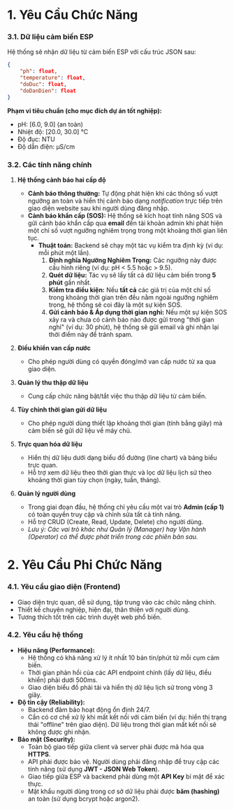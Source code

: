 # 1. Yêu Cầu Chức Năng

### 3.1. Dữ liệu cảm biến ESP

Hệ thống sẽ nhận dữ liệu từ cảm biến ESP với cấu trúc JSON sau:

```json
{
    "ph": float,
    "temperature": float,
    "doDuc": float,
    "doDanDien": float
}
```

**Phạm vi tiêu chuẩn (cho mục đích dự án tốt nghiệp):**

- pH: [6.0, 9.0] (an toàn)
- Nhiệt độ: [20.0, 30.0] °C
- Độ đục: NTU
- Độ dẫn điện: μS/cm

### 3.2. Các tính năng chính

1.  **Hệ thống cảnh báo hai cấp độ**

    - **Cảnh báo thông thường:** Tự động phát hiện khi các thông số vượt ngưỡng an toàn và hiển thị cảnh báo dạng _notification_ trực tiếp trên giao diện website sau khi người dùng đăng nhập.
    - **Cảnh báo khẩn cấp (SOS):** Hệ thống sẽ kích hoạt tính năng SOS và gửi cảnh báo khẩn cấp qua **email** đến tài khoản admin khi phát hiện một chỉ số vượt ngưỡng nghiêm trọng trong một khoảng thời gian liên tục.
        - **Thuật toán:** Backend sẽ chạy một tác vụ kiểm tra định kỳ (ví dụ: mỗi phút một lần).
            1.  **Định nghĩa Ngưỡng Nghiêm Trọng:** Các ngưỡng này được cấu hình riêng (ví dụ: pH < 5.5 hoặc > 9.5).
            2.  **Quét dữ liệu:** Tác vụ sẽ lấy tất cả dữ liệu cảm biến trong **5 phút** gần nhất.
            3.  **Kiểm tra điều kiện:** Nếu **tất cả** các giá trị của một chỉ số trong khoảng thời gian trên đều nằm ngoài ngưỡng nghiêm trọng, hệ thống sẽ coi đây là một sự kiện SOS.
            4.  **Gửi cảnh báo & Áp dụng thời gian nghỉ:** Nếu một sự kiện SOS xảy ra và chưa có cảnh báo nào được gửi trong "thời gian nghỉ" (ví dụ: 30 phút), hệ thống sẽ gửi email và ghi nhận lại thời điểm này để tránh spam.

2.  **Điều khiển van cấp nước**

    - Cho phép người dùng có quyền đóng/mở van cấp nước từ xa qua giao diện.

3.  **Quản lý thu thập dữ liệu**

    - Cung cấp chức năng bật/tắt việc thu thập dữ liệu từ cảm biến.

4.  **Tùy chỉnh thời gian gửi dữ liệu**

    - Cho phép người dùng thiết lập khoảng thời gian (tính bằng giây) mà cảm biến sẽ gửi dữ liệu về máy chủ.

5.  **Trực quan hóa dữ liệu**

    - Hiển thị dữ liệu dưới dạng biểu đồ đường (line chart) và bảng biểu trực quan.
    - Hỗ trợ xem dữ liệu theo thời gian thực và lọc dữ liệu lịch sử theo khoảng thời gian tùy chọn (ngày, tuần, tháng).

6.  **Quản lý người dùng**
    - Trong giai đoạn đầu, hệ thống chỉ yêu cầu một vai trò **Admin (cấp 1)** có toàn quyền truy cập và chỉnh sửa tất cả tính năng.
    - Hỗ trợ CRUD (Create, Read, Update, Delete) cho người dùng.
    - _Lưu ý: Các vai trò khác như Quản lý (Manager) hay Vận hành (Operator) có thể được phát triển trong các phiên bản sau._

# 2. Yêu Cầu Phi Chức Năng

### 4.1. Yêu cầu giao diện (Frontend)

- Giao diện trực quan, dễ sử dụng, tập trung vào các chức năng chính.
- Thiết kế chuyên nghiệp, hiện đại, thân thiện với người dùng.
- Tương thích tốt trên các trình duyệt web phổ biến.

### 4.2. Yêu cầu hệ thống

- **Hiệu năng (Performance):**
  - Hệ thống có khả năng xử lý ít nhất 10 bản tin/phút từ mỗi cụm cảm biến.
  - Thời gian phản hồi của các API endpoint chính (lấy dữ liệu, điều khiển) phải dưới 500ms.
  - Giao diện biểu đồ phải tải và hiển thị dữ liệu lịch sử trong vòng 3 giây.
- **Độ tin cậy (Reliability):**
  - Backend đảm bảo hoạt động ổn định 24/7.
  - Cần có cơ chế xử lý khi mất kết nối với cảm biến (ví dụ: hiển thị trạng thái "offline" trên giao diện). Dữ liệu trong thời gian mất kết nối sẽ không được ghi nhận.
- **Bảo mật (Security):**
  - Toàn bộ giao tiếp giữa client và server phải được mã hóa qua **HTTPS**.
  - API phải được bảo vệ. Người dùng phải đăng nhập để truy cập các tính năng (sử dụng **JWT - JSON Web Token**).
  - Giao tiếp giữa ESP và backend phải dùng một **API Key** bí mật để xác thực.
  - Mật khẩu người dùng trong cơ sở dữ liệu phải được **băm (hashing)** an toàn (sử dụng bcrypt hoặc argon2).